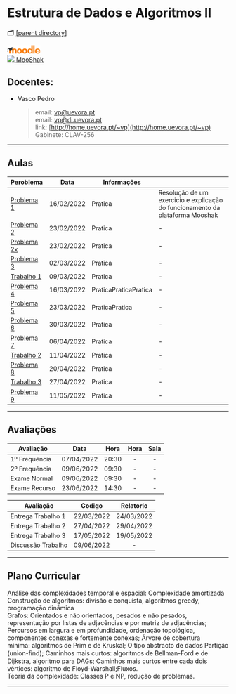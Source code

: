 # Estrutura de Dados e Algoritmos II  

🗂 [[parent directory]](../degreeStuff)  

[ <img width="75px" src="https://github.com/GBarradas/GBarradas/blob/main/img/moodle.png?raw=true">]()  
<a href="https://takatakata.di.uevora.pt/~mooshak/cgi-bin/execute/3842592646294549?command=login&contest=eda2_2021_prat" target="_blank"  rel="noopener noreferrer"><img src="https://github.com/GBarradas/MIUP/blob/main/mooshak.png?raw=true" /> MooShak</a>  

## Docentes:
- Vasco Pedro
  > email: [vp@uevora.pt](malito:vp@uevora.pt)  
    email: [vp@di.uevora.pt](malito:vp@di.uevora.pt)  
    link: [http://home.uevora.pt/~vp](http://home.uevora.pt/~vp)  
    Gabinete: CLAV-256


---  
## Aulas 

|Peroblema                  |Data   |Informações|                        |
|-----------------------|-------|-----------|------------------------|
|[Problema 1](1)|16/02/2022|Pratica|Resolução de um exercicio e explicação do funcionamento da plataforma Mooshak|  
|[Problema 2](2)|23/02/2022|Pratica|-|
|[Problema 2x](2x)|23/02/2022|Pratica|-|
|[Problema 3](3)|02/03/2022|Pratica|-|
|[Trabalho 1](../EDA2_Work_1/)|09/03/2022|Pratica|-|
|[Problema 4](4)|16/03/2022|PraticaPraticaPratica|-|
|[Problema 5](5)|23/03/2022|PraticaPratica|-|
|[Problema 6](6)|30/03/2022|Pratica|-|
|[Problema 7](7)|06/04/2022|Pratica|-|
|[Trabalho 2](../EDA2_Work_2/)|11/04/2022|Pratica|-|
|[Problema 8](8)|20/04/2022|Pratica|-|
|[Trabalho 3](../EDA2_Work_3/)|27/04/2022|Pratica|-|
|[Problema 9](9)|11/05/2022|Pratica|-|

---
## Avaliações  

|Avaliação         |Data      |Hora |Hora  |Sala    |
|------------------|----------|:---:|:----:|:------:| 
|1º Frequência     |07/04/2022|20:30|-     |-|
|2º Frequência     |09/06/2022|09:30|-     |-|
|Exame Normal      |09/06/2022|09:30|-     |-|
|Exame Recurso     |23/06/2022|14:30|-     |-|  


|Avaliação         |Codigo    |Relatorio |
|------------------|:--------:|:--------:|
|Entrega Trabalho 1|22/03/2022|24/03/2022|
|Entrega Trabalho 2|27/04/2022|29/04/2022|
|Entrega Trabalho 3|17/05/2022|19/05/2022|
|Discussão Trabalho|09/06/2022|-|

--- 
## Plano Curricular
Análise das complexidades temporal e espacial: Complexidade amortizada  
Construção de algoritmos: divisão e conquista, algoritmos greedy, programação dinâmica  
Grafos: Orientados e não orientados, pesados e não pesados, representação por listas de adjacências e por matriz de adjacências;  
Percursos em largura e em profundidade, ordenação topológica, componentes conexas e fortemente conexas; Árvore de cobertura  
mínima: algoritmos de Prim e de Kruskal; O tipo abstracto de dados Partição (union-ﬁnd); Caminhos mais curtos: algoritmos de Bellman-Ford e de Dijkstra, algoritmo para DAGs; Caminhos mais curtos entre cada dois vértices: algoritmo de Floyd-Warshall;Fluxos.  
Teoria da complexidade: Classes P e NP, redução de problemas.

---  
<style>
     .red{
         color: red;
     }
    .markdown-body blockquote {
        background:rgb(140 143 147 / 17%);
        padding: 0 1em;
        padding: 0 1em;
        color: #000000;
        border-left: 0.25em solid #007fff;
    }   
 </style>
 <link rel="icon" href="../uevora.png">
